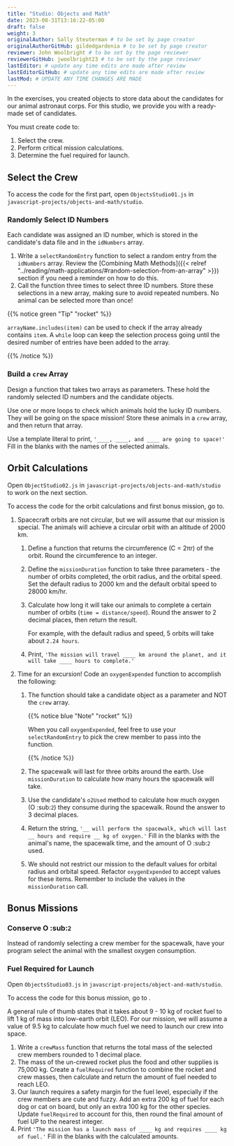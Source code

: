 ```yaml
---
title: "Studio: Objects and Math"
date: 2023-08-31T13:16:22-05:00
draft: false
weight: 3
originalAuthor: Sally Steuterman # to be set by page creator
originalAuthorGitHub: gildedgardenia # to be set by page creator
reviewer: John Woolbright # to be set by the page reviewer
reviewerGitHub: jwoolbright23 # to be set by the page reviewer
lastEditor: # update any time edits are made after review
lastEditorGitHub: # update any time edits are made after review
lastMod: # UPDATE ANY TIME CHANGES ARE MADE
---
```


In the exercises, you created objects to store data about the candidates for
our animal astronaut corps. For this studio, we provide you with a ready-made
set of candidates.

You must create code to:

1. Select the crew.
1. Perform critical mission calculations.
1. Determine the fuel required for launch.

## Select the Crew

To access the code for the first part, open `ObjectsStudio01.js` in `javascript-projects/objects-and-math/studio`.

### Randomly Select ID Numbers

Each candidate was assigned an ID number, which is stored in the candidate's
data file and in the `idNumbers` array.

1. Write a `selectRandomEntry` function to select a random entry from the
   `idNumbers` array. Review the
   [Combining Math Methods]({{< relref "../reading/math-applications/#random-selection-from-an-array" >}}) section if you need a
   reminder on how to do this.
1. Call the function three times to select three ID numbers. Store these
   selections in a new array, making sure to avoid repeated numbers. No animal
   can be selected more than once!

{{% notice green "Tip" "rocket" %}}

   `arrayName.includes(item)` can be used to check if the array already contains
   `item`. A `while` loop can keep the selection process going until the
   desired number of entries have been added to the array.

{{% /notice %}}

### Build a `crew` Array

Design a function that takes two arrays as parameters. These hold the randomly
selected ID numbers and the candidate objects.

Use one or more loops to check which animals hold the lucky ID numbers. They
will be going on the space mission! Store these animals in a `crew` array,
and then return that array.

Use a template literal to print, `'____, ____, and ____ are going to space!'`
Fill in the blanks with the names of the selected animals.

## Orbit Calculations

Open `ObjectStudio02.js` in `javascript-projects/objects-and-math/studio` to work on the next section.

To access the code for the orbit calculations and first bonus mission, go to.

1. Spacecraft orbits are not circular, but we will assume that our mission is
   special. The animals will achieve a circular orbit with an altitude of
   2000 km.

   1. Define a function that returns the circumference (C = 2πr) of the orbit.
      Round the circumference to an integer.
   1. Define the `missionDuration` function to take three parameters - the
      number of orbits completed, the orbit radius, and the orbital speed. Set
      the default radius to 2000 km and the default orbital speed to
      28000 km/hr.
   1. Calculate how long it will take our animals to complete a certain number
      of orbits (`time = distance/speed`). Round the answer to 2 decimal
      places, then return the result.

      For example, with the default radius and speed, 5 orbits will take about
      `2.24 hours`.
   1. Print, `'The mission will travel ____ km around the planet, and it will
      take ____ hours to complete.'`

1. Time for an excursion! Code an `oxygenExpended` function to accomplish the
   following:

   1. The function should take a candidate object as a parameter and NOT the
      `crew` array.

      {{% notice blue "Note" "rocket" %}}

         When you call `oxygenExpended`, feel free to use your
         `selectRandomEntry` to pick the crew member to pass into the
         function.

      {{% /notice %}}

   1. The spacewalk will last for three orbits around the earth. Use
      `missionDuration` to calculate how many hours the spacewalk will take.
   1. Use the candidate's `o2Used` method to calculate how much oxygen (O :sub:`2`)
      they consume during the spacewalk. Round the answer to 3 decimal places.
   1. Return the string, `'__ will perform the spacewalk, which will last __
      hours and require __ kg of oxygen.'` Fill in the blanks with the
      animal's name, the spacewalk time, and the amount of O :sub:`2` used.
   1. We should not restrict our mission to the default values for orbital
      radius and orbital speed. Refactor `oxygenExpended` to accept values
      for these items. Remember to include the values in the
      `missionDuration` call.

## Bonus Missions

### Conserve O :sub:`2`

Instead of randomly selecting a crew member for the spacewalk, have your
program select the animal with the smallest oxygen consumption.

### Fuel Required for Launch

Open `ObjectsStudio03.js` in `javascript-projects/object-and-math/studio`.

To access the code for this bonus mission, go to .

A general rule of thumb states that it takes about 9 - 10 kg of rocket
fuel to lift 1 kg of mass into low-earth orbit (LEO). For our mission, we
will assume a value of 9.5 kg to calculate how much fuel we need to launch
our crew into space.

1. Write a `crewMass` function that returns the total mass of the selected
   crew members rounded to 1 decimal place.
1. The mass of the un-crewed rocket plus the food and other supplies is
   75,000 kg. Create a `fuelRequired` function to combine the rocket and crew
   masses, then calculate and return the amount of fuel needed to reach LEO.
1. Our launch requires a safety margin for the fuel level, especially if the
   crew members are cute and fuzzy.  Add an extra 200 kg of fuel for each
   dog or cat on board, but only an extra 100 kg for the other species. Update
   `fuelRequired` to account for this, then round the final amount of fuel UP
   to the nearest integer.
1. Print `'The mission has a launch mass of ____ kg and requires ____ kg of
   fuel.'` Fill in the blanks with the calculated amounts.